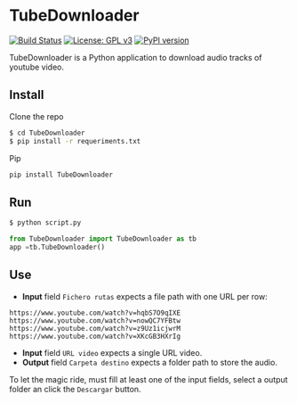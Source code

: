 # TubeDownloader
[![Build Status](https://travis-ci.org/victordpc/TubeDownloader.svg?branch=master)](https://travis-ci.org/victordpc/TubeDownloader)
[![License: GPL v3](https://img.shields.io/badge/License-GPLv3-blue.svg)](https://www.gnu.org/licenses/gpl-3.0)
[![PyPI version](https://badge.fury.io/py/TubeDownloader.svg)](https://badge.fury.io/py/TubeDownloader)

TubeDownloader is a Python application to download audio tracks of youtube video.

## Install
Clone the repo
```bash
$ cd TubeDownloader
$ pip install -r requeriments.txt
```

Pip
```python
pip install TubeDownloader
```

## Run
```bash
$ python script.py
```

```python
from TubeDownloader import TubeDownloader as tb
app =tb.TubeDownloader()
```

## Use
* **Input** field `Fichero rutas` expects a file path with one URL per row:
```
https://www.youtube.com/watch?v=hqbS7O9qIXE
https://www.youtube.com/watch?v=nowQC7YFBtw
https://www.youtube.com/watch?v=z9Uz1icjwrM
https://www.youtube.com/watch?v=XKcGB3HXrIg
```
* **Input** field `URL video` expects a single URL video.
* **Output** field `Carpeta destino` expects a folder path to store the audio.

To let the magic ride, must fill at least one of the input fields, select a output folder an click the `Descargar` button.


